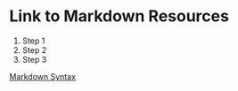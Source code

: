 # Link to Markdown Resources

1. Step 1
2. Step 2
3. Step 3

[Markdown Syntax](https://www.markdownguide.org/basic-syntax/)
